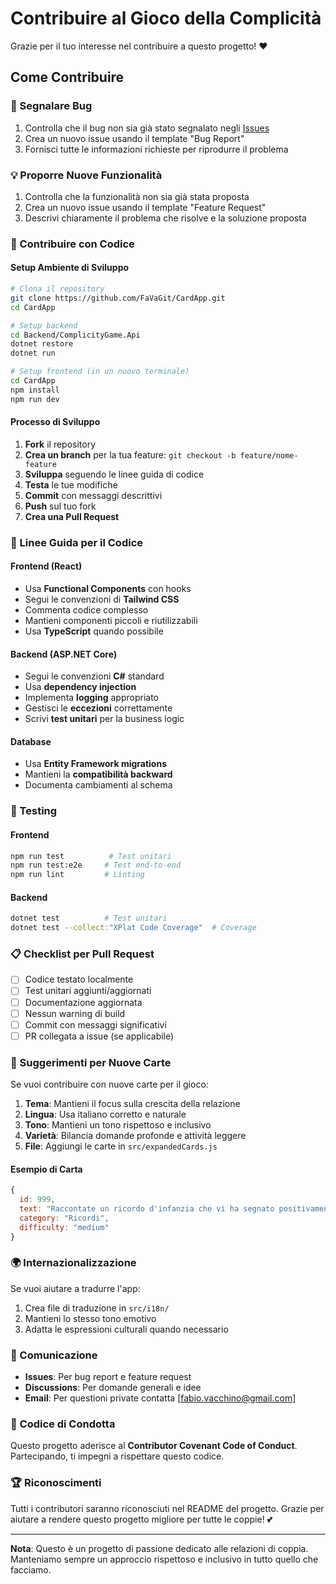 # Contribuire al Gioco della Complicità

Grazie per il tuo interesse nel contribuire a questo progetto! ❤️

## Come Contribuire

### 🐛 Segnalare Bug
1. Controlla che il bug non sia già stato segnalato negli [Issues](https://github.com/FaVaGit/CardApp/issues)
2. Crea un nuovo issue usando il template "Bug Report"
3. Fornisci tutte le informazioni richieste per riprodurre il problema

### 💡 Proporre Nuove Funzionalità
1. Controlla che la funzionalità non sia già stata proposta
2. Crea un nuovo issue usando il template "Feature Request"
3. Descrivi chiaramente il problema che risolve e la soluzione proposta

### 🔧 Contribuire con Codice

#### Setup Ambiente di Sviluppo
```bash
# Clona il repository
git clone https://github.com/FaVaGit/CardApp.git
cd CardApp

# Setup backend
cd Backend/ComplicityGame.Api
dotnet restore
dotnet run

# Setup frontend (in un nuovo terminale)
cd CardApp
npm install
npm run dev
```

#### Processo di Sviluppo
1. **Fork** il repository
2. **Crea un branch** per la tua feature: `git checkout -b feature/nome-feature`
3. **Sviluppa** seguendo le linee guida di codice
4. **Testa** le tue modifiche
5. **Commit** con messaggi descrittivi
6. **Push** sul tuo fork
7. **Crea una Pull Request**

### 📝 Linee Guida per il Codice

#### Frontend (React)
- Usa **Functional Components** con hooks
- Segui le convenzioni di **Tailwind CSS**
- Commenta codice complesso
- Mantieni componenti piccoli e riutilizzabili
- Usa **TypeScript** quando possibile

#### Backend (ASP.NET Core)
- Segui le convenzioni **C#** standard
- Usa **dependency injection**
- Implementa **logging** appropriato
- Gestisci le **eccezioni** correttamente
- Scrivi **test unitari** per la business logic

#### Database
- Usa **Entity Framework migrations**
- Mantieni la **compatibilità backward**
- Documenta cambiamenti al schema

### 🧪 Testing

#### Frontend
```bash
npm run test          # Test unitari
npm run test:e2e     # Test end-to-end
npm run lint         # Linting
```

#### Backend
```bash
dotnet test          # Test unitari
dotnet test --collect:"XPlat Code Coverage"  # Coverage
```

### 📋 Checklist per Pull Request
- [ ] Codice testato localmente
- [ ] Test unitari aggiunti/aggiornati
- [ ] Documentazione aggiornata
- [ ] Nessun warning di build
- [ ] Commit con messaggi significativi
- [ ] PR collegata a issue (se applicabile)

### 🎨 Suggerimenti per Nuove Carte

Se vuoi contribuire con nuove carte per il gioco:

1. **Tema**: Mantieni il focus sulla crescita della relazione
2. **Lingua**: Usa italiano corretto e naturale
3. **Tono**: Mantieni un tono rispettoso e inclusivo
4. **Varietà**: Bilancia domande profonde e attività leggere
5. **File**: Aggiungi le carte in `src/expandedCards.js`

#### Esempio di Carta
```javascript
{
  id: 999,
  text: "Raccontate un ricordo d'infanzia che vi ha segnato positivamente",
  category: "Ricordi",
  difficulty: "medium"
}
```

### 🌍 Internazionalizzazione

Se vuoi aiutare a tradurre l'app:
1. Crea file di traduzione in `src/i18n/`
2. Mantieni lo stesso tono emotivo
3. Adatta le espressioni culturali quando necessario

### 💬 Comunicazione

- **Issues**: Per bug report e feature request
- **Discussions**: Per domande generali e idee
- **Email**: Per questioni private contatta [fabio.vacchino@gmail.com]

### 📖 Codice di Condotta

Questo progetto aderisce al **Contributor Covenant Code of Conduct**. Partecipando, ti impegni a rispettare questo codice.

### 🏆 Riconoscimenti

Tutti i contributori saranno riconosciuti nel README del progetto. Grazie per aiutare a rendere questo progetto migliore per tutte le coppie! 💕

---

**Nota**: Questo è un progetto di passione dedicato alle relazioni di coppia. Manteniamo sempre un approccio rispettoso e inclusivo in tutto quello che facciamo.
